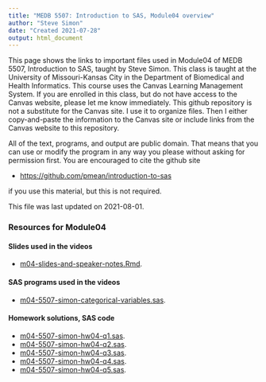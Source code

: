 ```yaml
---
title: "MEDB 5507: Introduction to SAS, Module04 overview"
author: "Steve Simon"
date: "Created 2021-07-28"
output: html_document
---
```


This page shows the links to important files used in Module04 of MEDB 5507, Introduction to SAS, taught by Steve Simon. This class is taught at the University of Missouri-Kansas City in the Department of Biomedical and Health Informatics. This course uses the Canvas Learning Management System. If you are enrolled in this class, but do not have access to the Canvas website, please let me know immediately. This github repository is not a substitute for the Canvas site. I use it to organize files. Then I either copy-and-paste the information to the Canvas site or include links from the Canvas website to this repository.

All of the text, programs, and output are public domain. That means that you can use or modify the program in any way you please without asking for permission first. You are encouraged to cite the github site

+ https://github.com/pmean/introduction-to-sas

if you use this material, but this is not required.



This file was last updated on 2021-08-01.

### Resources for Module04

#### Slides used in the videos

+ [m04-slides-and-speaker-notes.Rmd][slides-and-speaker-notes.Rmd].

#### SAS programs used in the videos

+ [m04-5507-simon-categorical-variables.sas][categorical-variables.sas].

#### Homework solutions, SAS code

+ [m04-5507-simon-hw04-q1.sas][hw04-q1.sas].
+ [m04-5507-simon-hw04-q2.sas][hw04-q2.sas].
+ [m04-5507-simon-hw04-q3.sas][hw04-q3.sas].
+ [m04-5507-simon-hw04-q4.sas][hw04-q4.sas].
+ [m04-5507-simon-hw04-q5.sas][hw04-q5.sas].

[slides-and-speaker-notes.Rmd]: https://github.com/pmean/introduction-to-SAS/blob/master/src/m04-slides-and-speaker-notes.Rmd

[categorical-variables.sas]: https://github.com/pmean/introduction-to-SAS/blob/master/src/m04-5507-simon-categorical-variables.sas

[hw04-q1.sas]: https://github.com/pmean/introduction-to-SAS/blob/master/src/m04-5507-simon-hw04-q1.sas
[hw04-q2.sas]: https://github.com/pmean/introduction-to-SAS/blob/master/src/m04-5507-simon-hw04-q2.sas
[hw04-q3.sas]: https://github.com/pmean/introduction-to-SAS/blob/master/src/m04-5507-simon-hw04-q3.sas
[hw04-q4.sas]: https://github.com/pmean/introduction-to-SAS/blob/master/src/m04-5507-simon-hw04-q4.sas
[hw04-q5.sas]: https://github.com/pmean/introduction-to-SAS/blob/master/src/m04-5507-simon-hw04-q5.sas

